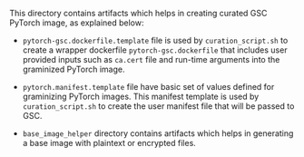 This directory contains artifacts which helps in creating curated GSC PyTorch image, as explained
 below:

- `pytorch-gsc.dockerfile.template` file is used by `curation_script.sh` to create a wrapper
  dockerfile `pytorch-gsc.dockerfile` that includes user provided inputs such as `ca.cert` file
  and run-time arguments into the graminized PyTorch image.

- `pytorch.manifest.template` file have basic set of values defined for graminizing PyTorch images.
  This manifest template is used by `curation_script.sh` to create the user manifest file that will
  be passed to GSC.

- `base_image_helper` directory contains artifacts which helps in generating a base image with
  plaintext or encrypted files.
